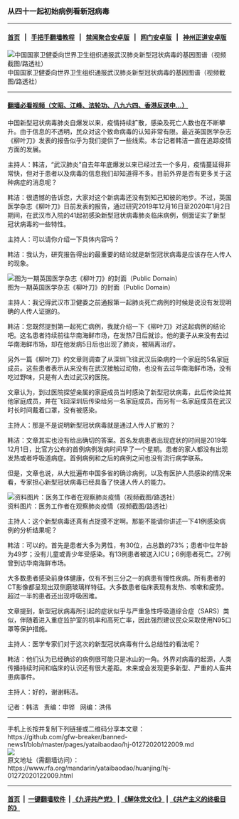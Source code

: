 ### 从四十一起初始病例看新冠病毒
------------------------

#### [首页](https://github.com/gfw-breaker/banned-news1/blob/master/README.md) &nbsp;&nbsp;|&nbsp;&nbsp; [手把手翻墙教程](https://github.com/gfw-breaker/guides/wiki) &nbsp;&nbsp;|&nbsp;&nbsp; [禁闻聚合安卓版](https://github.com/gfw-breaker/bn-android) &nbsp;&nbsp;|&nbsp;&nbsp; [网门安卓版](https://github.com/oGate2/oGate) &nbsp;&nbsp;|&nbsp;&nbsp; [神州正道安卓版](https://github.com/SzzdOgate/update) 



<div id="headerimg">
 <img alt="中国国家卫健委向世界卫生组织通报武汉肺炎新型冠状病毒的基因图谱（视频截图/路透社）" src="https://www.rfa.org/mandarin/yataibaodao/huanjing/hj-01272020122009.html/0127h.jpg/image" title="中国国家卫健委向世界卫生组织通报武汉肺炎新型冠状病毒的基因图谱（视频截图/路透社）"/>
 <div id="headerimgcontents">
  <div id="headerimgcaption">
   <span>
    中国国家卫健委向世界卫生组织通报武汉肺炎新型冠状病毒的基因图谱（视频截图/路透社）
   </span>
   <!-- zoomattribute -->
  </div>
  <!-- headerimgcaption -->
 </div>
 <!-- headerimagecontents -->
</div>

<hr/>


#### [翻墙必看视频（文昭、江峰、法轮功、八九六四、香港反送中...）](http://167.172.214.107/home.html)

<div id="storytext">
 <div>
  <div class="slot_header">
  </div>
 </div>
 <p>
  中国新型冠状病毒肺炎自爆发以来，疫情持续扩散，感染及死亡人数也在不断攀升。由于信息的不透明，民众对这个致命病毒的认知非常有限。最近英国医学杂志《柳叶刀》发表的报告似乎为我们提供了一些线索。本台记者韩洁一直在追踪疫情方面的发展。
 </p>
 <p>
 </p>
 <p>
 </p>
 <p>
  主持人：韩洁，“武汉肺炎”自去年年底爆发以来已经过去一个多月，疫情蔓延得非常快，但对于患者以及病毒的信息我们却知道得不多。目前外界是否有更多关于这种病症的消息呢？
 </p>
 <p>
  韩洁：很遗憾的告诉您，大家对这个新病毒还没有到知己知彼的地步。不过，英国医学杂志《柳叶刀》日前发表的报告，通过研究2019年12月16日至2020年1月2日期间，在武汉市入院的41起初感染新型冠状病毒肺炎临床病例，侧面证实了新型冠状病毒的一些特性。
 </p>
 <p>
  主持人：可以请你介绍一下具体内容吗？
 </p>
 <p>
  韩洁：我认为，研究报告得出的最重要的结论就是新型冠状病毒是应该存在人传人的现象。
 </p>
 <p>
  <div class="image-inline captioned" style="width:680px;">
   <div style="width:680px;">
    <img alt="图为一期英国医学杂志《柳叶刀》的封面（Public Domain）" src="https://www.rfa.org/mandarin/yataibaodao/huanjing/hj-01272020122009.html/Lancet_Report.jpg" title="图为一期英国医学杂志《柳叶刀》的封面（Public Domain）"/>
   </div>
   <div class="image-caption">
    <span style="width:680px;">
     图为一期英国医学杂志《柳叶刀》的封面（Public Domain）
    </span>
    <span class="copyright">
    </span>
   </div>
  </div>
 </p>
 <p>
  主持人：我记得武汉市卫健委之前通报第一起肺炎死亡病例的时候是说没有发现明确的人传人证据的。
 </p>
 <p>
  韩洁：您既然提到第一起死亡病例，我就介绍一下《柳叶刀》对这起病例的结论吧。这名患者持续前往华南海鲜市场，在发热7日后就诊。他的妻子从来没有去过华南海鲜市场，却在他发病5日后也出现了肺炎，被隔离治疗。
 </p>
 <p>
  另外一篇《柳叶刀》的文章则调查了从深圳飞往武汉后染病的一个家庭的5名家庭成员。这些患者表示从来没有在武汉接触过动物，也没有去过华南海鲜市场，没有吃过野味，只是有人去过武汉的医院。
 </p>
 <p>
  文章认为，到过医院探望亲属的家庭成员当时感染了新型冠状病毒，此后传染给其他家庭成员，并在飞回深圳后传染给另一名家庭成员。而另有一名家庭成员在武汉时长时间戴着口罩，没有被感染。
 </p>
 <p>
  主持人：那是不是说明新型冠状病毒就是通过人传人扩散的？
 </p>
 <p>
  韩洁：文章其实也没有给出确切的答案。首名发病患者出现症状的时间是2019年12月1日，比官方公布的首例病例发病时间早了一个星期。患者的家人都没有出现发热或者呼吸道病症。首例病例和之后的病例之间也没有流行病学联系。
 </p>
 <p>
  但是，文章也说，从大批遍布中国多省的确诊病例，以及有医护人员感染的情况来看，专家担心新型冠状病毒已经具备了快速人传人的能力。
 </p>
 <p>
  <div class="image-inline captioned" style="width:622px;">
   <div style="width:622px;">
    <img alt="资料图片：医务工作者在观察肺炎疫情（视频截图/路透社）" src="https://www.rfa.org/mandarin/yataibaodao/huanjing/hj-01272020122009.html/0127g.jpg" title="资料图片：医务工作者在观察肺炎疫情（视频截图/路透社）"/>
   </div>
   <div class="image-caption">
    <span style="width:622px;">
     资料图片：医务工作者在观察肺炎疫情（视频截图/路透社）
    </span>
    <span class="copyright">
    </span>
   </div>
  </div>
 </p>
 <p>
  主持人：这个新型病毒还真有点捉摸不定啊。那能不能请你讲述一下41例感染病例的分析结果呢？
 </p>
 <p>
  韩洁：可以的。首先是患者大多为男性，有30位，占总数的73%；患者中位年龄为49岁；没有儿童或青少年受感染。有13例患者被送入ICU；6例患者死亡。27例曾到访华南海鲜市场。
 </p>
 <p>
  大多数患者感染前身体健康，仅有不到三分之一的病患有慢性疾病。所有患者的CT影像都呈现出双侧磨玻璃样特征。大多数患者临床表现有发热、咳嗽和疲劳。超过一半的患者还出现呼吸困难。
 </p>
 <p>
  文章提到，新型冠状病毒所引起的症状似乎与严重急性呼吸道综合症（SARS）类似，伴随着进入重症监护室的机率和高死亡率，因此强烈建议民众采取使用N95口罩等保护措施。
 </p>
 <p>
  主持人：医学专家们对于这次的新型冠状病毒有什么总结性的看法呢？
 </p>
 <p>
  韩洁：他们认为已经确诊的病例很可能只是冰山的一角。外界对病毒的起源，人类传播持续时间和临床的认识还有很大差距。未来或会发现更多新型、严重的人畜共患病事件。
 </p>
 <p>
  主持人：好的，谢谢韩洁。
 </p>
 <p>
 </p>
 <p>
  记者：韩洁   责编：申铧   网编：洪伟
 </p>
</div>

<hr/>
手机上长按并复制下列链接或二维码分享本文章：<br/>
https://github.com/gfw-breaker/banned-news1/blob/master/pages/yataibaodao/hj-01272020122009.md <br/>
<a href='https://github.com/gfw-breaker/banned-news1/blob/master/pages/yataibaodao/hj-01272020122009.md'><img src='https://github.com/gfw-breaker/banned-news1/blob/master/pages/yataibaodao/hj-01272020122009.md.png'/></a> <br/>
原文地址（需翻墙访问）：https://www.rfa.org/mandarin/yataibaodao/huanjing/hj-01272020122009.html


------------------------
#### [首页](https://github.com/gfw-breaker/banned-news1/blob/master/README.md) &nbsp;|&nbsp; [一键翻墙软件](https://github.com/gfw-breaker/nogfw/blob/master/README.md) &nbsp;| [《九评共产党》](https://github.com/gfw-breaker/9ping.md/blob/master/README.md#九评之一评共产党是什么) | [《解体党文化》](https://github.com/gfw-breaker/jtdwh.md/blob/master/README.md) | [《共产主义的终极目的》](https://github.com/gfw-breaker/gczydzjmd.md/blob/master/README.md)


<img src='http://gfw-breaker.win/banned-news/pages/yataibaodao/hj-01272020122009.md' width='0px' height='0px'/>